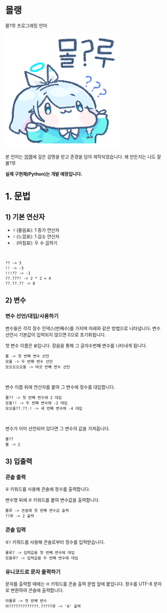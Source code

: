 # 몰랭
몰?루 프로그래밍 언어

![몰?루](mollu.gif)

본 언어는 [엄랭](https://github.com/rycont/umjunsik-lang)에 깊은 감명을 받고 존경을 담아 제작되었습니다.
왜 만든지는 나도 잘 몰?루

**실제 구현체(Python)는 개발 예정입니다.**

# 1. 문법

## 1) 기본 연산자

- `?` (물음표): 1 증가 연산자
- `!` (느낌표): 1 감소 연산자
- `.` (마침표): 두 수 곱하기

</br>

```
?? -> 3
!! -> -3
!!!?? -> -1
??.???! -> 2 * 2 = 4
??.??.?? -> 8
```

## 2) 변수
### 변수 선언/대입/사용하기
변수들은 각각 정수 인덱스(번째수)를 가지며 아래와 같은 방법으로 나타냅니다. 변수 선언시 기본값이 입력되지 않으면 0으로 초기화됩니다.

첫 변수 이름은 `몰`입니다. 장음을 통해 그 글자수번째 변수를 나타내게 됩니다.

```
몰 -> 첫 번째 변수 선언
모올 -> 두 번째 변수 선언
모오오오오올 -> 여섯 번째 변수 선언
```

</br>

변수 이름 뒤에 연산자를 붙여 그 변수에 정수를 대입합니다.

```
몰?? -> 첫 번째 변수에 2 대입
모올!! -> 두 번째 변수에 -2 대입
모오올??.??.! -> 세 번째 변수에 -4 대입
```

</br>

변수가 이미 선언되어 있다면 그 변수의 값을 가져옵니다.

```
몰??
몰 -> 2
```

## 3) 입출력
### 콘솔 출력
`루` 키워드를 사용해 콘솔에 정수를 출력합니다.

변수명 뒤에 `루` 키워드를 붙여 변수값을 출력합니다.

```
몰루 -> 콘솔에 첫 번째 변수값 출력
??루 -> 2 출력
```

### 콘솔 입력
`루?` 키워드를 사용해 콘솔로부터 정수를 입력받습니다.

```
몰루? -> 입력값을 첫 번째 변수에 대입
모올루? -> 입력값을 두 번째 변수에 대입
```

### 유니코드로 문자 출력하기
문자를 출력할 때에는 `아` 키워드를 콘솔 출력 문법 앞에 붙입니다. 정수를 UTF-8 문자로 변환하여 콘솔에 출력합니다.

```
아몰루 -> 첫 번째 변수
아?????????????.?????루 -> 'A' 출력
```
